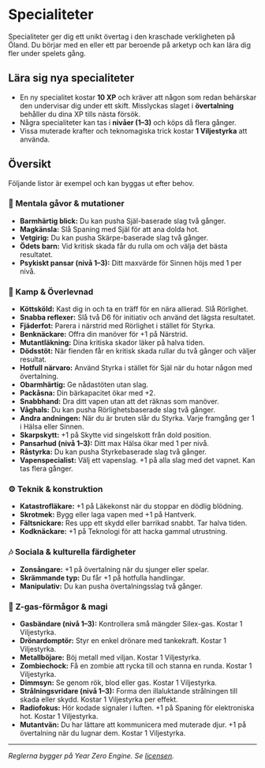 # Specialiteter

Specialiteter ger dig ett unikt övertag i den kraschade verkligheten på Öland. Du börjar med en eller ett par beroende på arketyp och kan lära dig fler under spelets gång.

## Lära sig nya specialiteter
- En ny specialitet kostar **10 XP** och kräver att någon som redan behärskar den undervisar dig under ett skift. Misslyckas slaget i **övertalning** behåller du dina XP tills nästa försök.
- Några specialiteter kan tas i **nivåer (1–3)** och köps då flera gånger.
- Vissa muterade krafter och teknomagiska trick kostar **1 Viljestyrka** att använda.

## Översikt
Följande listor är exempel och kan byggas ut efter behov.

### 🧠 Mentala gåvor & mutationer
- **Barmhärtig blick:** Du kan pusha Själ-baserade slag två gånger.
- **Magkänsla:** Slå Spaning med Själ för att ana dolda hot.
- **Vetgirig:** Du kan pusha Skärpe-baserade slag två gånger.
- **Ödets barn:** Vid kritisk skada får du rulla om och välja det bästa resultatet.
- **Psykiskt pansar (nivå 1–3):** Ditt maxvärde för Sinnen höjs med 1 per nivå.

### 🔪 Kamp & Överlevnad
- **Köttsköld:** Kast dig in och ta en träff för en nära allierad. Slå Rörlighet.
- **Snabba reflexer:** Slå två D6 för initiativ och använd det lägsta resultatet.
- **Fjäderfot:** Parera i närstrid med Rörlighet i stället för Styrka.
- **Benknäckare:** Offra din manöver för +1 på Närstrid.
- **Mutantläkning:** Dina kritiska skador läker på halva tiden.
- **Dödsstöt:** När fienden får en kritisk skada rullar du två gånger och väljer resultat.
- **Hotfull närvaro:** Använd Styrka i stället för Själ när du hotar någon med övertalning.
- **Obarmhärtig:** Ge nådastöten utan slag.
- **Packåsna:** Din bärkapacitet ökar med +2.
- **Snabbhand:** Dra ditt vapen utan att det räknas som manöver.
- **Våghals:** Du kan pusha Rörlighetsbaserade slag två gånger.
- **Andra andningen:** När du är bruten slår du Styrka. Varje framgång ger 1 i Hälsa eller Sinnen.
- **Skarpskytt:** +1 på Skytte vid singelskott från dold position.
- **Pansarhud (nivå 1–3):** Ditt max Hälsa ökar med 1 per nivå.
- **Råstyrka:** Du kan pusha Styrkebaserade slag två gånger.
- **Vapenspecialist:** Välj ett vapenslag. +1 på alla slag med det vapnet. Kan tas flera gånger.

### ⚙️ Teknik & konstruktion
- **Katastrofläkare:** +1 på Läkekonst när du stoppar en dödlig blödning.
- **Skrotmek:** Bygg eller laga vapen med +1 på Hantverk.
- **Fältsnickare:** Res upp ett skydd eller barrikad snabbt. Tar halva tiden.
- **Kodknäckare:** +1 på Teknologi för att hacka gammal utrustning.

### 🎶 Sociala & kulturella färdigheter
- **Zonsångare:** +1 på övertalning när du sjunger eller spelar.
- **Skrämmande typ:** Du får +1 på hotfulla handlingar.
- **Manipulativ:** Du kan pusha övertalningsslag två gånger.

### 🧬 Z-gas-förmågor & magi
- **Gasbändare (nivå 1–3):** Kontrollera små mängder Silex-gas. Kostar 1 Viljestyrka.
- **Drönardomptör:** Styr en enkel drönare med tankekraft. Kostar 1 Viljestyrka.
- **Metallböjare:** Böj metall med viljan. Kostar 1 Viljestyrka.
- **Zombiechock:** Få en zombie att rycka till och stanna en runda. Kostar 1 Viljestyrka.
- **Dimmsyn:** Se genom rök, blod eller gas. Kostar 1 Viljestyrka.
- **Strålningsvridare (nivå 1–3):** Forma den illaluktande strålningen till skada eller skydd. Kostar 1 Viljestyrka per effekt.
- **Radiofokus:** Hör kodade signaler i luften. +1 på Spaning för elektroniska hot. Kostar 1 Viljestyrka.
- **Mutantvän:** Du har lättare att kommunicera med muterade djur. +1 på övertalning när du lugnar dem. Kostar 1 Viljestyrka.

---
*Reglerna bygger på Year Zero Engine. Se [licensen](../LICENSE.md).*
